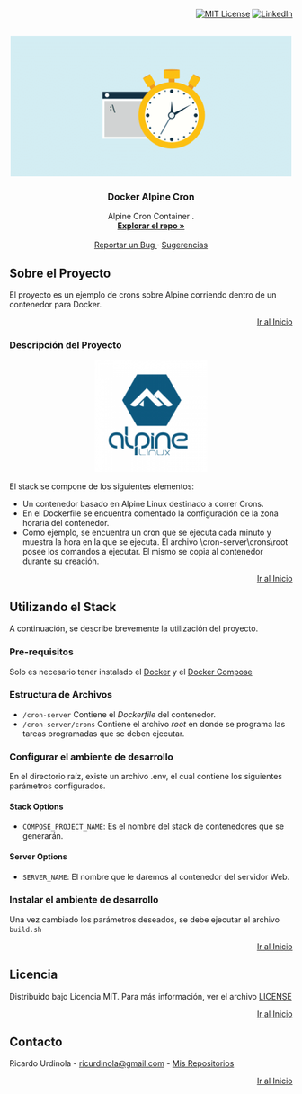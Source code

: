 <div id="top"></div>
<div align="right">

[![MIT License][license-shield]][license-url]
[![LinkedIn][linkedin-shield]][linkedin-url]

</div>

<br/>
<div align="center">
  <a href="https://github.com/ricurdinola/docker-alpine-cron">
    <img src="readme/cron.png" alt="Logo" width="500" height="250">
  </a>

<h3 align="center">Docker Alpine Cron</h3>

  <p align="center">
    Alpine Cron Container .
    <br />
    <a href="https://github.com/ricurdinola/docker-alpine-cron"><strong>Explorar el repo »</strong></a>
    <br />
    <br />
    <a href="https://github.com/ricurdinola/docker-alpine-cron/issues">Reportar un Bug </a>
    ·
    <a href="https://github.com/ricurdinola/docker-alpine-cron/issues">Sugerencias </a>
  </p>
</div>

## Sobre el Proyecto
El proyecto es un ejemplo de crons sobre Alpine corriendo dentro de un contenedor para Docker.
<p align="right"><a href="#top">Ir al Inicio</a></p>

### Descripción del Proyecto
<div align="center">
    <img src="readme/alpine.png" alt="Logo" width="200" height="200">
</div>

El stack se compone de los siguientes elementos:

* Un contenedor basado en Alpine Linux destinado a correr Crons.
* En el Dockerfile se encuentra comentado la configuración de la zona horaria del contenedor.
* Como ejemplo, se encuentra un cron que se ejecuta cada minuto y muestra la hora en la que se ejecuta. El archivo \cron-server\crons\root posee los comandos a ejecutar. El mismo se copia al contenedor durante su creación.

<p align="right"><a href="#top">Ir al Inicio</a></p>

## Utilizando el Stack
A continuación, se describe brevemente la utilización del proyecto.

### Pre-requisitos
Solo es necesario tener instalado el [Docker](https://www.docker.com/products/docker-desktop) y el [Docker Compose](https://docs.docker.com/compose/install/)

### Estructura de Archivos
* `/cron-server` Contiene el _Dockerfile_ del contenedor.
* `/cron-server/crons` Contiene el archivo _root_ en donde se programa las tareas programadas que se deben ejecutar.

### Configurar el ambiente de desarrollo
En el directorio raíz, existe un archivo .env, el cual contiene los siguientes parámetros configurados.

#### Stack Options
* `COMPOSE_PROJECT_NAME`: Es el nombre del stack de contenedores que se generarán.

#### Server Options
* `SERVER_NAME`: El nombre que le daremos al contenedor del servidor Web.

### Instalar el ambiente de desarrollo
Una vez cambiado los parámetros deseados, se debe ejecutar el archivo `build.sh`

<p align="right"><a href="#top">Ir al Inicio</a></p>

## Licencia
Distribuido bajo Licencia MIT. Para más información, ver el archivo
[LICENSE](https://github.com/ricurdinola/docker-api-gateway/blob/main/LICENSE)

<p align="right"><a href="#top">Ir al Inicio</a></p>

## Contacto
Ricardo Urdinola - ricurdinola@gmail.com - [Mis Repositorios](https://github.com/ricurdinola?tab=repositories)

<p align="right"><a href="#top">Ir al Inicio</a></p>


[license-shield]: https://img.shields.io/github/license/ricurdinola/docker-lamp-stack?style=for-the-badge

[license-url]: https://github.com/ricurdinola/docker-api-gateway/blob/main/LICENSE

[linkedin-shield]: https://img.shields.io/badge/-LinkedIn-black.svg?style=for-the-badge&logo=linkedin&colorB=555

[linkedin-url]: https://www.linkedin.com/in/urdinolaricardo/
